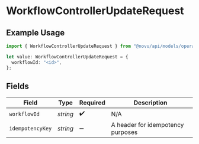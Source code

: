 # WorkflowControllerUpdateRequest

## Example Usage

```typescript
import { WorkflowControllerUpdateRequest } from "@novu/api/models/operations";

let value: WorkflowControllerUpdateRequest = {
  workflowId: "<id>",
};
```

## Fields

| Field                             | Type                              | Required                          | Description                       |
| --------------------------------- | --------------------------------- | --------------------------------- | --------------------------------- |
| `workflowId`                      | *string*                          | :heavy_check_mark:                | N/A                               |
| `idempotencyKey`                  | *string*                          | :heavy_minus_sign:                | A header for idempotency purposes |